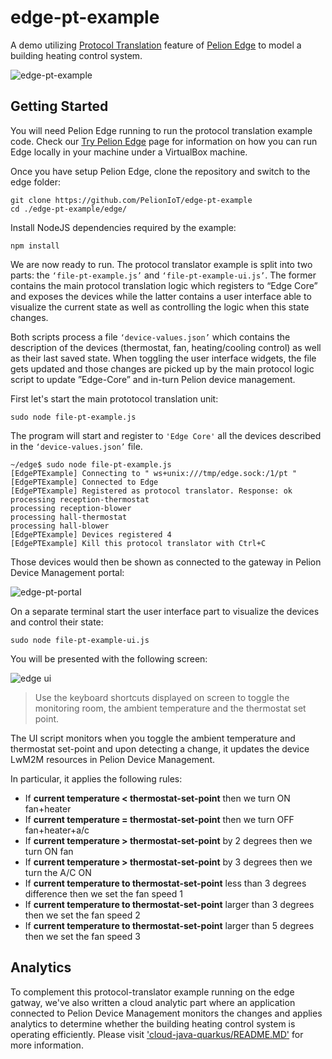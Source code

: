 # edge-pt-example

A demo utilizing [Protocol Translation](https://developer.pelion.com/docs/device-management-edge/latest/protocol-translator/index.html) feature of [Pelion Edge](https://developer.pelion.com/docs/device-management-edge/latest/introduction/index.html) to model a building heating control system. 

![edge-pt-example](https://i.ibb.co/NT9zkkc/pelion-edge-pt-diagram.png "edge-pt-example")


## Getting Started

You will need Pelion Edge running to run the protocol translation example code. Check our [Try Pelion Edge](https://try.pelion.com/edge/) page for information on how you can run Edge locally in your machine under a VirtualBox machine.

Once you have setup Pelion Edge, clone the repository and switch to the edge folder:

```
git clone https://github.com/PelionIoT/edge-pt-example
cd ./edge-pt-example/edge/
```

Install NodeJS dependencies required by the example:

```
npm install
```

We are now ready to run. 
The protocol translator example is split into two parts: the `‘file-pt-example.js’` and `‘file-pt-example-ui.js’`. The former contains the main protocol translation logic which registers to “Edge Core” and exposes the devices while the latter contains a user interface able to visualize the current state as well as controlling the logic when this state changes.  

Both scripts process a file `‘device-values.json’` which contains the description of the devices (thermostat, fan, heating/cooling control) as well as their last saved state. When toggling the user interface widgets, the file gets updated and those changes are picked up by the main protocol logic script to update ”Edge-Core” and in-turn Pelion device management.

First let's start the main prototocol translation unit:

```
sudo node file-pt-example.js
```

The program will start and register to `'Edge Core'` all the devices described in the `‘device-values.json’` file.


```
~/edge$ sudo node file-pt-example.js 
[EdgePTExample] Connecting to " ws+unix:///tmp/edge.sock:/1/pt "
[EdgePTExample] Connected to Edge
[EdgePTExample] Registered as protocol translator. Response: ok
processing reception-thermostat
processing reception-blower
processing hall-thermostat
processing hall-blower
[EdgePTExample] Devices registered 4
[EdgePTExample] Kill this protocol translator with Ctrl+C
```

Those devices would then be shown as connected to the gateway in Pelion Device Management portal:

![edge-pt-portal](https://i.ibb.co/cNVbgKd/pelion-edge-pt-portal-gateway.png "edge-pt-portal")


On a separate terminal start the user interface part to visualize the devices and control their state:

```
sudo node file-pt-example-ui.js
```

You will be presented with the following screen:

![edge ui](https://i.ibb.co/jkBqPN2/pelion-edge-pt-ui-current.png "edge ui")

> Use the keyboard shortcuts displayed on screen to toggle the monitoring room, the ambient temperature and the thermostat set point.

The UI script monitors when you toggle the ambient temperature and thermostat set-point and upon detecting a change, it updates the device LwM2M resources in Pelion Device Management.

In particular, it applies the following rules:

- If **current temperature < thermostat-set-point** then we turn ON fan+heater​
- If **current temperature = thermostat-set-point** then we turn OFF fan+heater+a/c
- If **current temperature > thermostat-set-point** by 2 degrees then we turn ON fan
- If **current temperature > thermostat-set-point** by 3 degrees then we turn the A/C ON
- If **current temperature to thermostat-set-point** less than 3 degrees difference then we set the fan speed 1​
- If **current temperature to thermostat-set-point** larger than 3 degrees then we set the fan speed 2​
- If **current temperature to thermostat-set-point** larger than 5 degrees then we set the fan speed 3​

## Analytics
To complement this protocol-translator example running on the edge gatway, we've also written a cloud analytic part where an application connected to Pelion Device Management monitors the changes and applies analytics to determine whether the building heating control system is operating efficiently. Please visit ['cloud-java-quarkus/README.MD'](https://github.com/PelionIoT/edge-pt-example/blob/master/cloud-java-quarkus/README.md) for more information.



​


